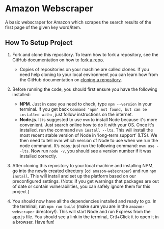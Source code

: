 # Amazon Webscraper

A basic webscraper for Amazon which scrapes the search results of the first page of the given key word/item.

## How To Setup Project

1. Fork and clone this repository. To learn how to fork a repository, see the GitHub documentation on how to [fork a repo](https://docs.github.com/en/get-started/quickstart/fork-a-repo).
   - Copies of repositories on your machine are called clones. If you need help cloning to your local environment you can learn how from the GitHub documentation on [cloning a repository](https://docs.github.com/en/github/creating-cloning-and-archiving-repositories/cloning-a-repository-from-github/cloning-a-repository).

2. Before running the code, you should first ensure you have the following installed:
   - **NPM**. Just in case you need to check, type `npm --version` in your terminal. If you get back `Command 'npm' not found, but can be installed with:`, just follow instructions on the internet.
   - **Node.js**. It is suggested to use `nvm` to install Node because it's more convenient. Just search online how to do it with your OS. Once it's installed. run the command `nvm install --lts`. This will install the most recent stable version of Node in ‘long-term support’ (LTS). We then need to tell nvm which version of Node to use when we run the node command. It’s easy; just run the following command: `nvm use --lts`. Now run `node -v`, you should see a version number if it was installed correctly.

3. After cloning this repository to your local machine and installing NPM, go into the newly created directory (`cd amazon-webscraper`) and run `npm install`. This will install and set up the platform based on our preconfigured settings. (Note: if you get warnings that packages are out of date or contain vulnerabilities, you can safely ignore them for this project.)

4. You should now have all the dependencies installed and ready to go. In the terminal, run `npm run build` (make sure you are in the `amazon-webscraper` directory!). This will start Node and run Express from the app.js file. You should see a link in the terminal, Crtl+Click it to open it in a browser. Have fun!